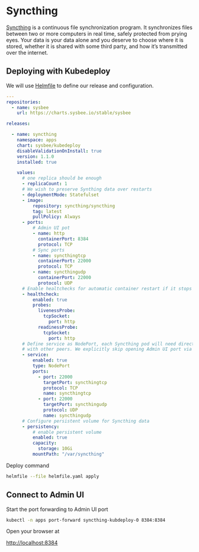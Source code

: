 # Syncthing

[Syncthing](https://syncthing.net/) is a continuous file synchronization program. It synchronizes files between two or more computers in real time, safely protected from prying eyes. Your data is your data alone and you deserve to choose where it is stored, whether it is shared with some third party, and how it’s transmitted over the internet.

## Deploying with Kubedeploy

We will use [Helmfile](../helmfile.md) to define our release and configuration.

```yaml title="helmfile.yaml" linenums="1"
---
repositories:
  - name: sysbee
    url: https://charts.sysbee.io/stable/sysbee

releases:

  - name: syncthing
    namespace: apps
    chart: sysbee/kubedeploy
    disableValidationOnInstall: true
    version: 1.1.0
    installed: true

    values:
      # one replica should be enough
      - replicaCount: 1
      # We wish to preserve Synthing data over restarts
      - deploymentMode: Statefulset
      - image:
          repository: syncthing/syncthing
          tag: latest
          pullPolicy: Always
      - ports:
          # Admin UI pot
          - name: http
            containerPort: 8384
            protocol: TCP
          # Sync ports
          - name: syncthingtcp
            containerPort: 22000
            protocol: TCP
          - name: syncthingudp
            containerPort: 22000
            protocol: UDP
      # Enable healtchecks for automatic container restart if it stops responding
      - healthcheck:
          enabled: true
          probes:
            livenessProbe:
              tcpSocket:
                port: http
            readinessProbe:
              tcpSocket:
                port: http
      # Define service as NodePort, each Syncthing pod will need direct communication
      # with other peers. We explicitly skip opening Admin UI port via service
      - service:
          enabled: true
          type: NodePort
          ports:
            - port: 22000
              targetPort: syncthingtcp
              protocol: TCP
              name: syncthingtcp
            - port: 22000
              targetPort: syncthingudp
              protocol: UDP
              name: syncthingudp
      # Configure persistent volume for Syncthing data
      - persistency:
          # enable persistent volume
          enabled: true
          capacity:
            storage: 10Gi
          mountPath: "/var/syncthing"
```

Deploy command

```bash
helmfile --file helmfile.yaml apply
```

## Connect to Admin UI

Start the port forwarding to Admin UI port
```bash
kubectl -n apps port-forward syncthing-kubdeploy-0 8384:8384
```

Open your browser at

[http://localhost:8384](http://localhost:8384)
